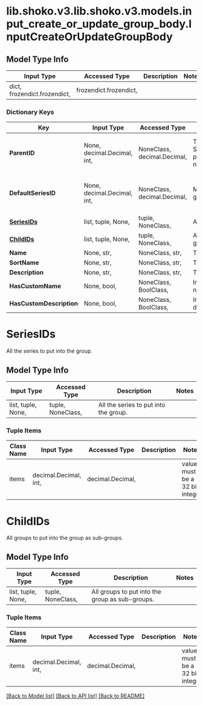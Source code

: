 # lib.shoko.v3.lib.shoko.v3.models.input_create_or_update_group_body.InputCreateOrUpdateGroupBody

## Model Type Info
Input Type | Accessed Type | Description | Notes
------------ | ------------- | ------------- | -------------
dict, frozendict.frozendict,  | frozendict.frozendict,  |  | 

### Dictionary Keys
Key | Input Type | Accessed Type | Description | Notes
------------ | ------------- | ------------- | ------------- | -------------
**ParentID** | None, decimal.Decimal, int,  | NoneClass, decimal.Decimal,  | The Shoko.Server.API.v3.Models.Shoko.Group parent ID. Omit it or set it to 0 to  create a new top-level group. | [optional] value must be a 32 bit integer
**DefaultSeriesID** | None, decimal.Decimal, int,  | NoneClass, decimal.Decimal,  | Manually select the default series for the group. | [optional] value must be a 32 bit integer
**[SeriesIDs](#SeriesIDs)** | list, tuple, None,  | tuple, NoneClass,  | All the series to put into the group. | [optional] 
**[ChildIDs](#ChildIDs)** | list, tuple, None,  | tuple, NoneClass,  | All groups to put into the group as sub-groups. | [optional] 
**Name** | None, str,  | NoneClass, str,  | The group&#x27;s custom name. | [optional] 
**SortName** | None, str,  | NoneClass, str,  | The group&#x27;s custom sort name. | [optional] 
**Description** | None, str,  | NoneClass, str,  | The group&#x27;s custom description. | [optional] 
**HasCustomName** | None, bool,  | NoneClass, BoolClass,  | Indicates the group should use a custom name. | [optional] 
**HasCustomDescription** | None, bool,  | NoneClass, BoolClass,  | Indicates the group should use a custom description. | [optional] 

# SeriesIDs

All the series to put into the group.

## Model Type Info
Input Type | Accessed Type | Description | Notes
------------ | ------------- | ------------- | -------------
list, tuple, None,  | tuple, NoneClass,  | All the series to put into the group. | 

### Tuple Items
Class Name | Input Type | Accessed Type | Description | Notes
------------- | ------------- | ------------- | ------------- | -------------
items | decimal.Decimal, int,  | decimal.Decimal,  |  | value must be a 32 bit integer

# ChildIDs

All groups to put into the group as sub-groups.

## Model Type Info
Input Type | Accessed Type | Description | Notes
------------ | ------------- | ------------- | -------------
list, tuple, None,  | tuple, NoneClass,  | All groups to put into the group as sub-groups. | 

### Tuple Items
Class Name | Input Type | Accessed Type | Description | Notes
------------- | ------------- | ------------- | ------------- | -------------
items | decimal.Decimal, int,  | decimal.Decimal,  |  | value must be a 32 bit integer

[[Back to Model list]](../../README.md#documentation-for-models) [[Back to API list]](../../README.md#documentation-for-api-endpoints) [[Back to README]](../../README.md)

